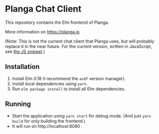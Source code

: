 # Planga Chat Client

This repository contains the Elm frontend of Planga.

More information on https://planga.io

(Note: This is not the current chat client that Planga uses, but will probably replace it in the near future. For the current version, written in JavaScript, see [the JS snippet](https://github.com/ResiliaDev/Planga/blob/master/assets/js/js_snippet.js).)

## Installation

1. Install Elm 0.18 (I recommend  the `asdf` version manager).
2. Install local dependencies using `yarn`.
3. Run `elm package install` to install all Elm dependencies.

## Running

- Start the application using `yarn start` for debug mode. (And just `yarn build` for only building the frontend.)
- It will run on http://localhost:8080 .
